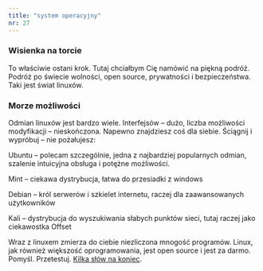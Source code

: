 ```yaml
---
title: "system operacyjny"
nr: 27
---
```


### Wisienka na torcie

To właściwie ostani krok. Tutaj chciałbym Cię namówić na piękną podróż. Podróż po świecie wolności, open source, prywatności i bezpieczeństwa. Taki jest świat linuxów.
### Morze możliwości

Odmian linuxów jest bardzo wiele. Interfejsów – dużo, liczba możliwości modyfikacji – nieskończona. Napewno znajdziesz coś dla siebie. Ściągnij i wypróbuj – nie pożałujesz:

Ubuntu – polecam szczególnie, jedna z najbardziej popularnych odmian, szalenie intuicyjna obsługa i potężne możliwości.

Mint – ciekawa dystrybucja, łatwa do przesiadki z windows

Debian – król serwerów i szkielet internetu, raczej dla zaawansowanych użytkowników

Kali – dystrybucja do wyszukiwania słabych punktów sieci, tutaj raczej jako ciekawostka
Offset

Wraz z linuxem zmierza do ciebie niezliczona mnogość programów. Linux, jak również większość oprogramowania, jest open source i jest za darmo. Pomyśl. Przetestuj. [Kilka słów na koniec](/co-dalej/ "co dalej?").
